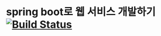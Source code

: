 # spring boot로 웹 서비스 개발하기 [![Build Status](https://travis-ci.org/gwonsungjun/spring-webservice.svg?branch=master)](https://travis-ci.org/gwonsungjun/spring-webservice)